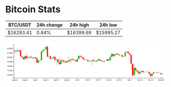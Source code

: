 # Bitcoin Stats

BTC/USDT|24h change|24h high|24h low|
|---|---|---|---|
|$16293.41|0.84%|$16399.69|$15995.27|

<img src="./chart.svg">
